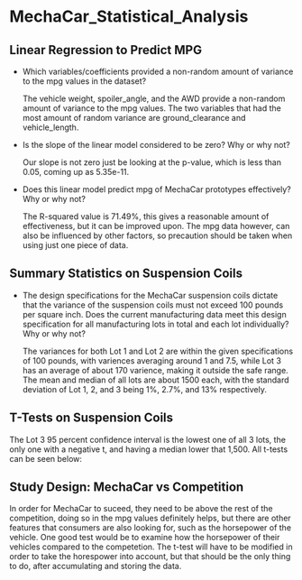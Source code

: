 # MechaCar_Statistical_Analysis

## Linear Regression to Predict MPG
- Which variables/coefficients provided a non-random amount of variance to the mpg values in the dataset?

  The vehicle weight, spoiler_angle, and the AWD provide a non-random amount of variance to the mpg values. The two variables that had the most amount of random variance are ground_clearance and vehicle_length.

- Is the slope of the linear model considered to be zero? Why or why not?

  Our slope is not zero just be looking at the p-value, which is less than 0.05, coming up as 5.35e-11.

- Does this linear model predict mpg of MechaCar prototypes effectively? Why or why not?

  The R-squared value is 71.49%, this gives a reasonable amount of effectiveness, but it can be improved upon. The mpg data however, can also be influenced by other factors, so precaution should be taken when using just one piece of data.
  
## Summary Statistics on Suspension Coils
- The design specifications for the MechaCar suspension coils dictate that the variance of the suspension coils must not exceed 100 pounds per square inch. Does the current manufacturing data meet this design specification for all manufacturing lots in total and each lot individually? Why or why not?

  The variances for both Lot 1 and Lot 2 are within the given specifications of 100 pounds, with variences averaging around 1 and 7.5, while Lot 3 has an average of about 170 varience, making it outside the safe range. The mean and median of all lots are about 1500 each, with the standard deviation of Lot 1, 2, and 3 being 1%, 2.7%, and 13% respectively.

## T-Tests on Suspension Coils

  The Lot 3 95 percent confidence interval is the lowest one of all 3 lots, the only one with a negative t, and having a median lower that 1,500.
  All t-tests can be seen below:

## Study Design: MechaCar vs Competition

  In order for MechaCar to suceed, they need to be above the rest of the competition, doing so in the mpg values definitely helps, but there are other features that consumers are also looking for, such as the horsepower of the vehicle. One good test would be to examine how the horsepower of their vehicles compared to the competetion. The t-test will have to be modified in order to take the horespower into account, but that should be the only thing to do, after accumulating and storing the data.
